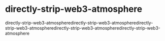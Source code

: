 # directly-strip-web3-atmosphere
directly-strip-web3-atmospheredirectly-strip-web3-atmospheredirectly-strip-web3-atmospheredirectly-strip-web3-atmospheredirectly-strip-web3-atmosphere
